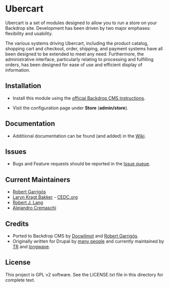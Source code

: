 Ubercart
======================

Ubercart is a set of modules designed to allow you to run a store on your Backdrop
site. Development has been driven by two major emphases: flexibility and
usability.

The various systems driving Ubercart, including the product catalog,
shopping cart and checkout, order, shipping, and payment systems have all been
designed to be extended to meet any need.  Furthermore, the administrative
interface, particularly relating to processing and fulfilling orders, has been
designed for ease of use and efficient display of information.

Installation
------------

- Install this module using the [official Backdrop CMS instructions](https://backdropcms.org/guide/modules).

- Visit the configuration page under **Store** (**admin/store**).

Documentation
-------------

 - Additional documentation can be found (and added) in the [Wiki](https://github.com/backdrop-contrib/ubercart/wiki).

Issues
------

 - Bugs and Feature requests should be reported in the [Issue queue](https://github.com/backdrop-contrib/ubercart/issues).

Current Maintainers
-------------------

 - [Robert Garrigós](https://github.com/robertgarrigos)
 - [Laryn Kragt Bakker](https://github.com/laryn) - [CEDC.org](https://cedc.org)
 - [Robert J. Lang](https://github.com/bugfolder)
 - [Alejandro Cremaschi](https://github.com/argiepiano)

Credits
-------

- Ported to Backdrop CMS by [Docwilmot](https://github.com/docwilmot/) and [Robert Garrigós](https://github.com/robertgarrigos/).
- Originally written for Drupal by [many people](https://www.drupal.org/node/129292/committers)
  and currently maintained by [TR](https://www.drupal.org/u/tr) and [longwave](https://www.drupal.org/u/longwave).

License
-------

This project is GPL v2 software. See the LICENSE.txt file in this directory for
complete text.
